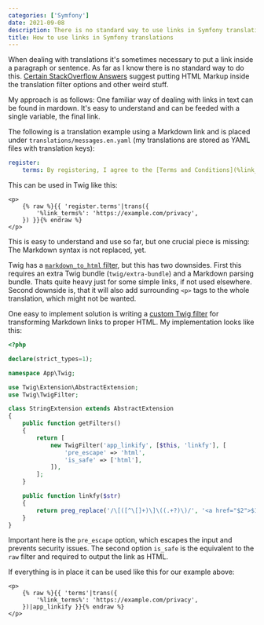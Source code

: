 ```yaml
---
categories: ['Symfony']
date: 2021-09-08
description: There is no standard way to use links in Symfony translations. But there is an easy and clean way to implement it.
title: How to use links in Symfony translations
---
```


When dealing with translations it's sometimes necessary to put a link inside a paragraph or sentence. As far as I know there is no standard way to do this. [Certain StackOverflow Answers](https://stackoverflow.com/questions/11545459/adding-a-link-inside-translated-content-in-twig-template) suggest putting HTML Markup inside the translation filter options and other weird stuff.

My approach is as follows: One familiar way of dealing with links in text can be found in mardown. It's easy to understand and can be feeded with a single variable, the final link.

The following is a translation example using a Markdown link and is placed under `translations/messages.en.yaml` (my translations are stored as YAML files with translation keys):

```yaml
register:
    terms: By registering, I agree to the [Terms and Conditions](%link_terms%).
```

This can be used in Twig like this:

```twig
<p>
    {% raw %}{{ 'register.terms'|trans({
        '%link_terms%': 'https://example.com/privacy',
    }) }}{% endraw %}
</p>
```

This is easy to understand and use so far, but one crucial piece is missing: The Markdown syntax is not replaced, yet.

Twig has a [`markdown_to_html` filter](https://twig.symfony.com/doc/3.x/filters/markdown_to_html.html), but this has two downsides. First this requires an extra Twig bundle (`twig/extra-bundle`) and a Markdown parsing bundle. Thats quite heavy just for some simple links, if not used elsewhere. Second downside is, that it will also add surrounding `<p>` tags to the whole translation, which might not be wanted.

One easy to implement solution is writing a [custom Twig filter](https://symfony.com/doc/current/templating/twig_extension.html) for transforming Markdown links to proper HTML. My implementation looks like this:

```php
<?php

declare(strict_types=1);

namespace App\Twig;

use Twig\Extension\AbstractExtension;
use Twig\TwigFilter;

class StringExtension extends AbstractExtension
{
    public function getFilters()
    {
        return [
            new TwigFilter('app_linkify', [$this, 'linkfy'], [
                'pre_escape' => 'html',
                'is_safe' => ['html'],
            ]),
        ];
    }

    public function linkfy($str)
    {
        return preg_replace('/\[([^\[]+)\]\((.+?)\)/', '<a href="$2">$1</a>', $str);
    }
}
```

Important here is the `pre_escape` option, which escapes the input and prevents security issues. The second option `is_safe` is the equivalent to the `raw` filter and required to output the link as HTML.

If everything is in place it can be used like this for our example above:

```twig
<p>
    {% raw %}{{ 'terms'|trans({
        '%link_terms%': 'https://example.com/privacy',
    })|app_linkify }}{% endraw %}
</p>
```
